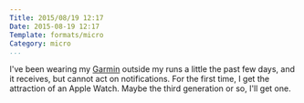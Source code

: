 ```yaml
---
Title: 2015/08/19 12:17
Date: 2015-08-19 12:17
Template: formats/micro
Category: micro
...
```


I've been wearing my [Garmin] outside my runs a little the past few days, and it
receives, but cannot act on notifications. For the first time, I get the
attraction of an Apple Watch. Maybe the third generation or so, I'll get one.

[Garmin]: http://forerunner920.garmin.com/en-US
